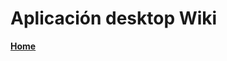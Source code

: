 # Aplicación desktop Wiki
**[Home](https://github.com/info-2-tp/desktop-app/wiki/Descripci%C3%B3n-Funcional)**
